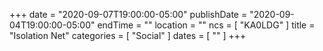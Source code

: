 +++
date = "2020-09-07T19:00:00-05:00"
publishDate = "2020-09-04T19:00:00-05:00"
endTime = ""
location = ""
ncs = [ "KA0LDG" ]
title = "Isolation Net"
categories = [ "Social" ]
dates = [ "" ]
+++
